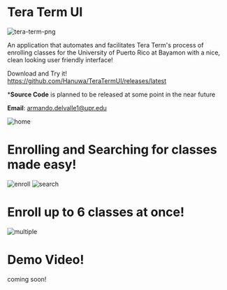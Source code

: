 # Tera Term UI

![tera-term-png](https://github.com/Hanuwa/TeraTermUI/assets/109267068/75fa1c89-80e7-40a8-b393-0a0931f3a111)

An application that automates and facilitates Tera Term's process of enrolling classes for the University of Puerto Rico at Bayamon with a nice, clean looking user friendly interface!

Download and Try it!
https://github.com/Hanuwa/TeraTermUI/releases/latest

***Source Code** is planned to be released at some point in the near future

**Email**: armando.delvalle1@upr.edu

![home](https://github.com/Hanuwa/TeraTermUI/assets/109267068/5281aa25-4093-4f91-bde5-61964b34a457)

# Enrolling and Searching for classes made easy!

![enroll](https://github.com/Hanuwa/TeraTermUI/assets/109267068/fcd1e1c2-3521-45a8-8757-3f2d8baa092a)
![search](https://github.com/Hanuwa/TeraTermUI/assets/109267068/80a5e150-8ebd-480a-8d1a-5da0e35f40cf)

# Enroll up to 6 classes at once!

![multiple](https://github.com/Hanuwa/TeraTermUI/assets/109267068/7b60475c-257e-48db-81ce-f83a1f83c5cf)

# Demo Video!

coming soon!
